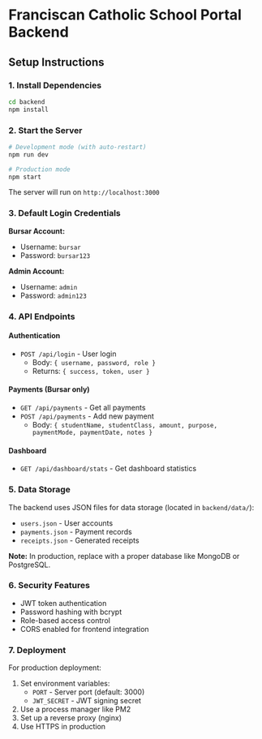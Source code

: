 # Franciscan Catholic School Portal Backend

## Setup Instructions

### 1. Install Dependencies
```bash
cd backend
npm install
```

### 2. Start the Server
```bash
# Development mode (with auto-restart)
npm run dev

# Production mode
npm start
```

The server will run on `http://localhost:3000`

### 3. Default Login Credentials

**Bursar Account:**
- Username: `bursar`
- Password: `bursar123`

**Admin Account:**
- Username: `admin`
- Password: `admin123`

### 4. API Endpoints

#### Authentication
- `POST /api/login` - User login
  - Body: `{ username, password, role }`
  - Returns: `{ success, token, user }`

#### Payments (Bursar only)
- `GET /api/payments` - Get all payments
- `POST /api/payments` - Add new payment
  - Body: `{ studentName, studentClass, amount, purpose, paymentMode, paymentDate, notes }`

#### Dashboard
- `GET /api/dashboard/stats` - Get dashboard statistics

### 5. Data Storage

The backend uses JSON files for data storage (located in `backend/data/`):
- `users.json` - User accounts
- `payments.json` - Payment records
- `receipts.json` - Generated receipts

**Note:** In production, replace with a proper database like MongoDB or PostgreSQL.

### 6. Security Features

- JWT token authentication
- Password hashing with bcrypt
- Role-based access control
- CORS enabled for frontend integration

### 7. Deployment

For production deployment:
1. Set environment variables:
   - `PORT` - Server port (default: 3000)
   - `JWT_SECRET` - JWT signing secret
2. Use a process manager like PM2
3. Set up a reverse proxy (nginx)
4. Use HTTPS in production